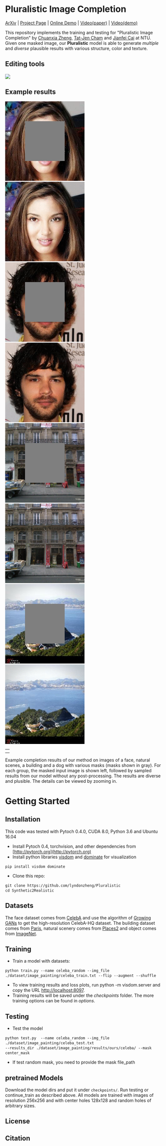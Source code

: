 
# Pluralistic Image Completion
[ArXiv]() | [Project Page]() | [Online Demo]() | [Video(paper)]() | [Video(demo)]()
<br>

This repository implements the training and testing for "Pluralistic Image Completion" by [Chuanxia Zheng](http://www.chuanxiaz.com), [Tat-Jen Cham](http://www.ntu.edu.sg/home/astjcham/) and [Jianfei Cai](http://www.ntu.edu.sg/home/asjfcai/) at NTU. Given one masked image, our **Pluralistic** model is able to generate *multiple* and *diverse* plausible results with various structure, color and texture.

## Editing tools

<img src='images/free_form.gif' align="center">

## Example results

<table>
<td>
<tr><img src='images/mask_celeba_185755.jpg'></tr>
<tr><img src='images/celeba185755.gif'></tr>
<tr><img src='images/mask_celeba_184919.jpg'></tr>
<tr><img src='images/celeba184919.gif'></tr>
</td>

<td>
<tr><img src='images/mask_paris_085.png'></tr>
<tr><img src='images/paris85.gif'></tr>
<tr><img src='images/mask_Places_00030002.jpg'></tr>
<tr><img src='images/place30002.gif'></tr>
</td>

</table>
Example completion results of our method on images of a face, natural scenes, a building and a dog with various masks (masks shown in gray). For each group, the masked input image is shown left, followed by sampled results from our model without any post-processing. The results are diverse and plusible. The details can be viewed by zooming in.

# Getting Started
## Installation
This code was tested with Pytoch 0.4.0, CUDA 8.0, Python 3.6 and Ubuntu 16.04

- Install Pytoch 0.4, torchvision, and other dependencies from [http://pytorch.org](http://pytorch.org)
- Install python libraries [visdom](https://github.com/facebookresearch/visdom) and [dominate](https://github.com/Knio/dominate) for visualization

```
pip install visdom dominate
```
- Clone this repo:

```
git clone https://github.com/lyndonzheng/Pluralistic
cd Synthetic2Realistic
```

## Datasets
The face dataset comes from [CelebA](http://mmlab.ie.cuhk.edu.hk/projects/CelebA.html) and use the algorithm of [Growing GANs](https://github.com/tkarras/progressive_growing_of_gans) to get the high-resolution CelebA-HQ dataset. The building dataset comes from [Paris](https://github.com/pathak22/context-encoder), natural scenery comes from [Places2](http://places2.csail.mit.edu/) and object comes from [ImageNet](http://www.image-net.org/).

## Training
- Train a model with datasets:

```
python train.py --name celeba_random --img_file ./dataset/image_painting/celeba_train.txt --flip --augment --shuffle
```

- To view training results and loss plots, run python -m visdom.server and copy the URL [http://localhost:8097](http://localhost:8097).
- Training results will be saved under the *checkpoints* folder. The more training options can be found in *options*.

## Testing

- Test the model

```
python test.py  --name celeba_random --img_file ./dataset/image_painting/celeba_test.txt
--results_dir ./dataset/image_painting/results/ours/celeba/ --mask center_mask
```
- If test random mask, you need to provide the mask file_path

## pretrained Models

Download the model dirs and put it under ```checkpoints/```. Run testing or continue_train as described above. All models are trained with images of resolution 256x256 and with center holes 128x128 and random holes of arbitrary sizes.

## License

## Citation
